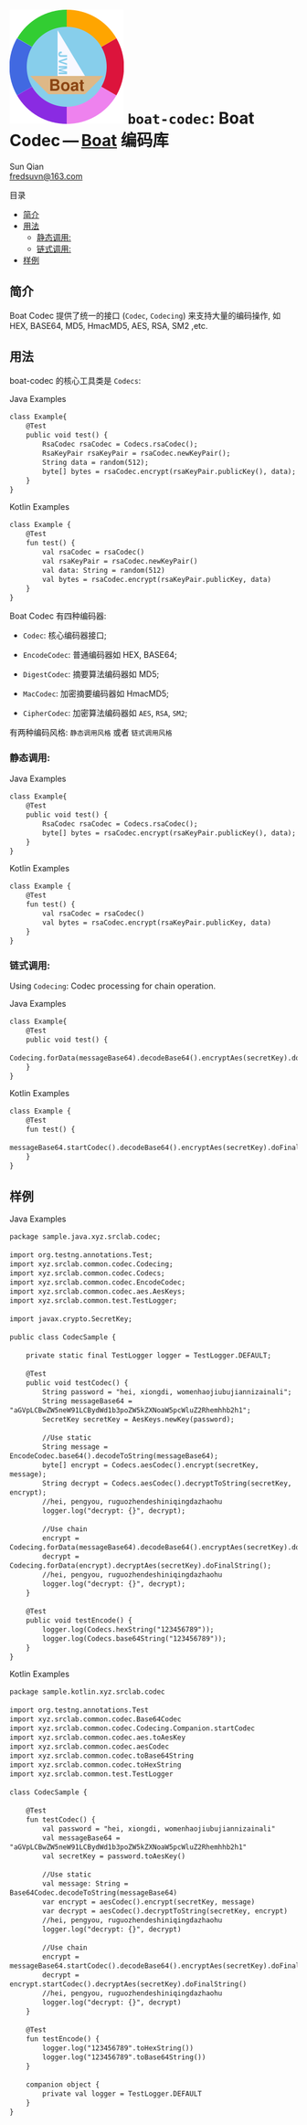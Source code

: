 # <span class="image">![Boat Codec](../../logo.svg)</span> `boat-codec`: Boat Codec — [Boat](../../README.md) 编码库

<span id="author" class="author">Sun Qian</span>  
<span id="email" class="email"><fredsuvn@163.com></span>  

目录

-   [简介](#_简介)
-   [用法](#_用法)
    -   [静态调用:](#_静态调用)
    -   [链式调用:](#_链式调用)
-   [样例](#_样例)

## 简介

Boat Codec 提供了统一的接口 (`Codec`, `Codecing`) 来支持大量的编码操作,
如 HEX, BASE64, MD5, HmacMD5, AES, RSA, SM2 ,etc.

## 用法

boat-codec 的核心工具类是 `Codecs`:

Java Examples

    class Example{
        @Test
        public void test() {
            RsaCodec rsaCodec = Codecs.rsaCodec();
            RsaKeyPair rsaKeyPair = rsaCodec.newKeyPair();
            String data = random(512);
            byte[] bytes = rsaCodec.encrypt(rsaKeyPair.publicKey(), data);
        }
    }

Kotlin Examples

    class Example {
        @Test
        fun test() {
            val rsaCodec = rsaCodec()
            val rsaKeyPair = rsaCodec.newKeyPair()
            val data: String = random(512)
            val bytes = rsaCodec.encrypt(rsaKeyPair.publicKey, data)
        }
    }

Boat Codec 有四种编码器:

-   `Codec`: 核心编码器接口;

-   `EncodeCodec`: 普通编码器如 HEX, BASE64;

-   `DigestCodec`: 摘要算法编码器如 MD5;

-   `MacCodec`: 加密摘要编码器如 HmacMD5;

-   `CipherCodec`: 加密算法编码器如 `AES`, `RSA`, `SM2`;

有两种编码风格: `静态调用风格` 或者 `链式调用风格`

### 静态调用:

Java Examples

    class Example{
        @Test
        public void test() {
            RsaCodec rsaCodec = Codecs.rsaCodec();
            byte[] bytes = rsaCodec.encrypt(rsaKeyPair.publicKey(), data);
        }
    }

Kotlin Examples

    class Example {
        @Test
        fun test() {
            val rsaCodec = rsaCodec()
            val bytes = rsaCodec.encrypt(rsaKeyPair.publicKey, data)
        }
    }

### 链式调用:

Using `Codecing`: Codec processing for chain operation.

Java Examples

    class Example{
        @Test
        public void test() {
            Codecing.forData(messageBase64).decodeBase64().encryptAes(secretKey).doFinal();
        }
    }

Kotlin Examples

    class Example {
        @Test
        fun test() {
            messageBase64.startCodec().decodeBase64().encryptAes(secretKey).doFinal()
        }
    }

## 样例

Java Examples

    package sample.java.xyz.srclab.codec;

    import org.testng.annotations.Test;
    import xyz.srclab.common.codec.Codecing;
    import xyz.srclab.common.codec.Codecs;
    import xyz.srclab.common.codec.EncodeCodec;
    import xyz.srclab.common.codec.aes.AesKeys;
    import xyz.srclab.common.test.TestLogger;

    import javax.crypto.SecretKey;

    public class CodecSample {

        private static final TestLogger logger = TestLogger.DEFAULT;

        @Test
        public void testCodec() {
            String password = "hei, xiongdi, womenhaojiubujiannizainali";
            String messageBase64 = "aGVpLCBwZW5neW91LCBydWd1b3poZW5kZXNoaW5pcWluZ2Rhemhhb2h1";
            SecretKey secretKey = AesKeys.newKey(password);

            //Use static
            String message = EncodeCodec.base64().decodeToString(messageBase64);
            byte[] encrypt = Codecs.aesCodec().encrypt(secretKey, message);
            String decrypt = Codecs.aesCodec().decryptToString(secretKey, encrypt);
            //hei, pengyou, ruguozhendeshiniqingdazhaohu
            logger.log("decrypt: {}", decrypt);

            //Use chain
            encrypt = Codecing.forData(messageBase64).decodeBase64().encryptAes(secretKey).doFinal();
            decrypt = Codecing.forData(encrypt).decryptAes(secretKey).doFinalString();
            //hei, pengyou, ruguozhendeshiniqingdazhaohu
            logger.log("decrypt: {}", decrypt);
        }

        @Test
        public void testEncode() {
            logger.log(Codecs.hexString("123456789"));
            logger.log(Codecs.base64String("123456789"));
        }
    }

Kotlin Examples

    package sample.kotlin.xyz.srclab.codec

    import org.testng.annotations.Test
    import xyz.srclab.common.codec.Base64Codec
    import xyz.srclab.common.codec.Codecing.Companion.startCodec
    import xyz.srclab.common.codec.aes.toAesKey
    import xyz.srclab.common.codec.aesCodec
    import xyz.srclab.common.codec.toBase64String
    import xyz.srclab.common.codec.toHexString
    import xyz.srclab.common.test.TestLogger

    class CodecSample {

        @Test
        fun testCodec() {
            val password = "hei, xiongdi, womenhaojiubujiannizainali"
            val messageBase64 = "aGVpLCBwZW5neW91LCBydWd1b3poZW5kZXNoaW5pcWluZ2Rhemhhb2h1"
            val secretKey = password.toAesKey()

            //Use static
            val message: String = Base64Codec.decodeToString(messageBase64)
            var encrypt = aesCodec().encrypt(secretKey, message)
            var decrypt = aesCodec().decryptToString(secretKey, encrypt)
            //hei, pengyou, ruguozhendeshiniqingdazhaohu
            logger.log("decrypt: {}", decrypt)

            //Use chain
            encrypt = messageBase64.startCodec().decodeBase64().encryptAes(secretKey).doFinal()
            decrypt = encrypt.startCodec().decryptAes(secretKey).doFinalString()
            //hei, pengyou, ruguozhendeshiniqingdazhaohu
            logger.log("decrypt: {}", decrypt)
        }

        @Test
        fun testEncode() {
            logger.log("123456789".toHexString())
            logger.log("123456789".toBase64String())
        }

        companion object {
            private val logger = TestLogger.DEFAULT
        }
    }
